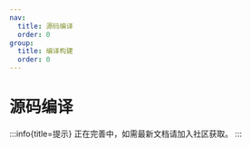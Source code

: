 ```yaml
---
nav:
  title: 源码编译
  order: 0
group:
  title: 编译构建
  order: 0
---
```


# 源码编译

:::info{title=提示}
正在完善中，如需最新文档请加入社区获取。
:::
